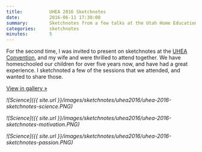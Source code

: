 ```yaml
---
title:          UHEA 2016 Sketchnotes
date:           2016-06-11 17:30:00
summary:        Sketchnotes from a few talks at the Utah Home Education Association convention.
categories:     sketchnotes
minutes:        5
---
```


For the second time, I was invited to present on sketchnotes at the [UHEA Convention](http://www.uhea.org/2016-uhea-convention/), and my wife and were thrilled to attend together. We have homeschooled our children for over five years now, and have had a great experience. I sketchnoted a few of the sessions that we attended, and wanted to share those.

<a href="http://gallery.bsn.io/post/146071091532/sketchnotes-from-the-2016-uhea-convention" class="button button-blue">View in gallery »</a>

_![Science]({{ site.url }}/images/sketchnotes/uhea2016/uhea-2016-sketchnotes-science.PNG)_

_![Science]({{ site.url }}/images/sketchnotes/uhea2016/uhea-2016-sketchnotes-motivation.PNG)_

_![Science]({{ site.url }}/images/sketchnotes/uhea2016/uhea-2016-sketchnotes-passion.PNG)_
